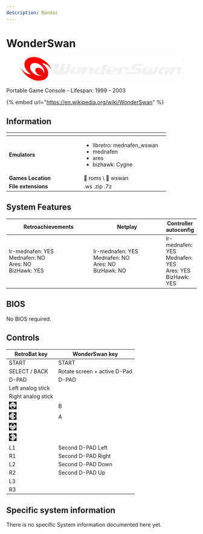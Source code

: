 ```yaml
---
description: Bandai
---
```


# WonderSwan

<div align="left">

<figure><picture><source srcset="https://raw.githubusercontent.com/fabricecaruso/es-theme-carbon/91d85c7849cc550b0cac4e75cb8e0923d3b61b5e/art/logos/wonderswan-w.svg" media="(prefers-color-scheme: dark)"><img src="https://raw.githubusercontent.com/fabricecaruso/es-theme-carbon/52ff37c9e265587d006945a2ba695b5a962b3a3d/art/logos/wonderswan.svg" alt=""></picture><figcaption></figcaption></figure>

</div>

Portable Game Console - Lifespan: 1999 - 2003

{% embed url="https://en.wikipedia.org/wiki/WonderSwan" %}

## Information

<table data-header-hidden><thead><tr><th width="184"></th><th></th><th data-hidden></th></tr></thead><tbody><tr><td><strong>Emulators</strong></td><td><ul><li>libretro: mednafen_wswan</li><li>mednafen</li><li>ares</li><li>bizhawk: Cygne</li></ul></td><td></td></tr><tr><td><strong>Games Location</strong></td><td><span data-gb-custom-inline data-tag="emoji" data-code="1f4c1">📁</span> roms \ <span data-gb-custom-inline data-tag="emoji" data-code="1f4c2">📂</span> wswan</td><td></td></tr><tr><td><strong>File extensions</strong></td><td>.ws .zip .7z</td><td></td></tr></tbody></table>

## System Features

<table><thead><tr><th width="256">Retroachievements</th><th width="243">Netplay</th><th>Controller autoconfig</th></tr></thead><tbody><tr><td>lr-mednafen: YES<br>Mednafen: NO<br>Ares: NO<br>BizHawk: YES</td><td>lr-mednafen: YES<br>Mednafen: NO<br>Ares: NO<br>BizHawk: NO</td><td>lr-mednafen: YES<br>Mednafen: YES<br>Ares: YES<br>BizHawk: YES</td></tr></tbody></table>

## BIOS

No BIOS required.

## Controls

| RetroBat key                                                                       | WonderSwan key               |
| ---------------------------------------------------------------------------------- | ---------------------------- |
| START                                                                              | START                        |
| SELECT / BACK                                                                      | Rotate screen + active D-Pad |
| D-PAD                                                                              | D-PAD                        |
| Left analog stick                                                                  |                              |
| Right analog stick                                                                 |                              |
| ![A](<../../../../.gitbook/assets/image (27).png>)                                 | B                            |
| ![B](<../../../../.gitbook/assets/image (13).png>)                                 | A                            |
| <img src="../../../../.gitbook/assets/image (47).png" alt="" data-size="original"> |                              |
| <img src="../../../../.gitbook/assets/image (45).png" alt="" data-size="line">     |                              |
| L1                                                                                 | Second D-PAD Left            |
| R1                                                                                 | Second D-PAD Right           |
| L2                                                                                 | Second D-PAD Down            |
| R2                                                                                 | Second D-PAD Up              |
| L3                                                                                 |                              |
| R3                                                                                 |                              |

## Specific system information

There is no specific System information documented here yet.
